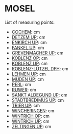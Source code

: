 # MOSEL

List of measuring points:

* [COCHEM](./COCHEM): <Value topic="rivers/pegel-online/MOSEL/COCHEM/measurementValue"/> cm
* [DETZEM UP](./Detzem-UP): <Value topic="rivers/pegel-online/MOSEL/Detzem-UP/measurementValue"/> cm
* [ENKIRCH UP](./ENKIRCH-UP): <Value topic="rivers/pegel-online/MOSEL/ENKIRCH-UP/measurementValue"/> cm
* [FANKEL UP](./FANKEL-UP): <Value topic="rivers/pegel-online/MOSEL/FANKEL-UP/measurementValue"/> cm
* [GREVENMACHER UP](./GREVENMACHER-UP): <Value topic="rivers/pegel-online/MOSEL/GREVENMACHER-UP/measurementValue"/> cm
* [KOBLENZ OP](./KOBLENZ-OP): <Value topic="rivers/pegel-online/MOSEL/KOBLENZ-OP/measurementValue"/> cm
* [KOBLENZ UP](./KOBLENZ-UP): <Value topic="rivers/pegel-online/MOSEL/KOBLENZ-UP/measurementValue"/> cm
* [KOBLENZ-LÜTZEL DFH](./Koblenz-Luetzel-DFH): <Value topic="rivers/pegel-online/MOSEL/Koblenz-Luetzel-DFH/measurementValue"/> cm
* [LEHMEN UP](./Lehmen-UP): <Value topic="rivers/pegel-online/MOSEL/Lehmen-UP/measurementValue"/> cm
* [MÜDEN UP](./MUEDEN-UP): <Value topic="rivers/pegel-online/MOSEL/MUEDEN-UP/measurementValue"/> cm
* [PERL](./PERL): <Value topic="rivers/pegel-online/MOSEL/PERL/measurementValue"/> cm
* [RUWER](./RUWER): <Value topic="rivers/pegel-online/MOSEL/RUWER/measurementValue"/> cm
* [SANKT ALDEGUND UP](./SANKT-ALDEGUND-UP): <Value topic="rivers/pegel-online/MOSEL/SANKT-ALDEGUND-UP/measurementValue"/> cm
* [STADTBREDIMUS UP](./STADTBREDIMUS-UP): <Value topic="rivers/pegel-online/MOSEL/STADTBREDIMUS-UP/measurementValue"/> cm
* [TRIER UP](./TRIER-UP): <Value topic="rivers/pegel-online/MOSEL/TRIER-UP/measurementValue"/> cm
* [WINCHERINGEN](./WINCHERINGEN): <Value topic="rivers/pegel-online/MOSEL/WINCHERINGEN/measurementValue"/> cm
* [WINTRICH OP](./Wintrich-OP): <Value topic="rivers/pegel-online/MOSEL/Wintrich-OP/measurementValue"/> cm
* [WINTRICH UP](./Wintrich-UP): <Value topic="rivers/pegel-online/MOSEL/Wintrich-UP/measurementValue"/> cm
* [ZELTINGEN UP](./ZELTINGEN-UP): <Value topic="rivers/pegel-online/MOSEL/ZELTINGEN-UP/measurementValue"/> cm
